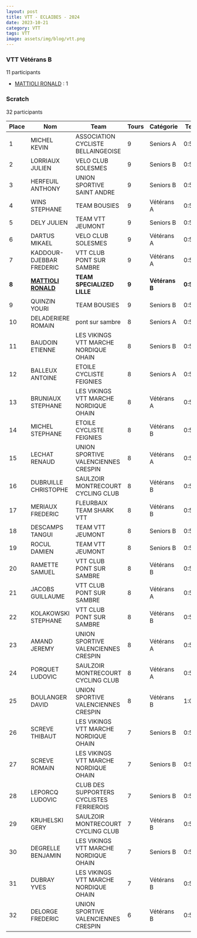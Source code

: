 ```yaml
---
layout: post
title: VTT - ECLAIBES - 2024
date: 2023-10-21
category: VTT
tags: VTT
image: assets/img/blog/vtt.png
---
```


### VTT Vétérans B
11 participants
- [MATTIOLI RONALD](https://teamspecializedlille.cc/coureurs/mattiolironald) : 1

### Scratch
32 participants

| Place | Nom | Team | Tours | Catégorie | Temps |
|---|---|---|---|---|---|
| 1 | MICHEL KEVIN | ASSOCIATION CYCLISTE BELLAINGEOISE | 9 | Seniors A | 0:51:56 | 
| 2 | LORRIAUX JULIEN | VELO CLUB SOLESMES | 9 | Seniors B | 0:53:48 | 
| 3 | HERFEUIL ANTHONY | UNION SPORTIVE SAINT ANDRE | 9 | Seniors B | 0:54:4 | 
| 4 | WINS STEPHANE | TEAM BOUSIES | 9 | Vétérans A | 0:54:19 | 
| 5 | DELY JULIEN | TEAM VTT JEUMONT | 9 | Seniors B | 0:54:23 | 
| 6 | DARTUS MIKAEL | VELO CLUB SOLESMES | 9 | Vétérans A | 0:56:56 | 
| 7 | KADDOUR-DJEBBAR FREDERIC | VTT  CLUB PONT SUR SAMBRE | 9 | Vétérans A | 0:57:43 | 
| **8** | **[MATTIOLI RONALD](https://teamspecializedlille.cc/coureurs/mattiolironald)** | **TEAM SPECIALIZED LILLE** | **9** | **Vétérans B** | **0:58:8** | 
| 9 | QUINZIN YOURI | TEAM BOUSIES | 9 | Seniors B | 0:58:25 | 
| 10 | DELADERIERE ROMAIN | pont sur sambre | 8 | Seniors A | 0:52:16 | 
| 11 | BAUDOIN ETIENNE | LES VIKINGS VTT MARCHE NORDIQUE OHAIN | 8 | Seniors B | 0:53:18 | 
| 12 | BALLEUX ANTOINE | ETOILE CYCLISTE FEIGNIES | 8 | Seniors A | 0:53:32 | 
| 13 | BRUNIAUX STEPHANE | LES VIKINGS VTT MARCHE NORDIQUE OHAIN | 8 | Vétérans A | 0:53:33 | 
| 14 | MICHEL STEPHANE | ETOILE CYCLISTE FEIGNIES | 8 | Vétérans B | 0:54:14 | 
| 15 | LECHAT RENAUD | UNION SPORTIVE VALENCIENNES CRESPIN | 8 | Vétérans A | 0:54:30 | 
| 16 | DUBRUILLE CHRISTOPHE | SAULZOIR MONTRECOURT CYCLING CLUB | 8 | Vétérans B | 0:55:25 | 
| 17 | MERIAUX FREDERIC | FLEURBAIX TEAM SHARK VTT | 8 | Vétérans B | 0:56:2 | 
| 18 | DESCAMPS TANGUI | TEAM VTT JEUMONT | 8 | Seniors B | 0:56:20 | 
| 19 | ROCUL DAMIEN | TEAM VTT JEUMONT | 8 | Seniors B | 0:56:25 | 
| 20 | RAMETTE SAMUEL | VTT  CLUB PONT SUR SAMBRE | 8 | Vétérans B | 0:56:26 | 
| 21 | JACOBS GUILLAUME | VTT  CLUB PONT SUR SAMBRE | 8 | Vétérans A | 0:57:3 | 
| 22 | KOLAKOWSKI STEPHANE | VTT  CLUB PONT SUR SAMBRE | 8 | Vétérans B | 0:57:39 | 
| 23 | AMAND JEREMY | UNION SPORTIVE VALENCIENNES CRESPIN | 8 | Vétérans A | 0:57:48 | 
| 24 | PORQUET LUDOVIC | SAULZOIR MONTRECOURT CYCLING CLUB | 8 | Vétérans A | 0:58:43 | 
| 25 | BOULANGER DAVID | UNION SPORTIVE VALENCIENNES CRESPIN | 8 | Vétérans B | 1:0:34 | 
| 26 | SCREVE THIBAUT | LES VIKINGS VTT MARCHE NORDIQUE OHAIN | 7 | Seniors B | 0:52:2 | 
| 27 | SCREVE ROMAIN | LES VIKINGS VTT MARCHE NORDIQUE OHAIN | 7 | Seniors B | 0:52:14 | 
| 28 | LEPORCQ LUDOVIC | CLUB DES SUPPORTERS CYCLISTES FERRIEROIS | 7 | Seniors B | 0:52:57 | 
| 29 | KRUHELSKI GERY | SAULZOIR MONTRECOURT CYCLING CLUB | 7 | Vétérans B | 0:53:42 | 
| 30 | DEGRELLE BENJAMIN | LES VIKINGS VTT MARCHE NORDIQUE OHAIN | 7 | Seniors B | 0:56:14 | 
| 31 | DUBRAY YVES | LES VIKINGS VTT MARCHE NORDIQUE OHAIN | 7 | Vétérans B | 0:57:42 | 
| 32 | DELORGE FREDERIC | UNION SPORTIVE VALENCIENNES CRESPIN | 6 | Vétérans B | 0:56:19 | 
